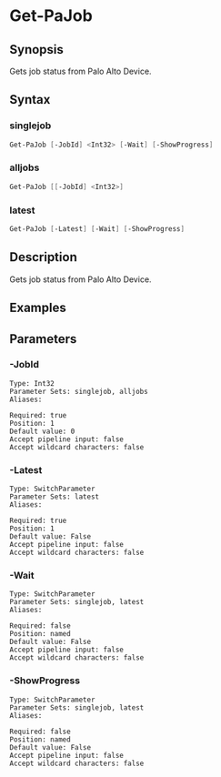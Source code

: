 # Get-PaJob

## Synopsis

Gets job status from Palo Alto Device.

## Syntax

### singlejob

```powershell
Get-PaJob [-JobId] <Int32> [-Wait] [-ShowProgress] 
```

### alljobs

```powershell
Get-PaJob [[-JobId] <Int32>] 
```

### latest

```powershell
Get-PaJob [-Latest] [-Wait] [-ShowProgress] 
```

## Description

Gets job status from Palo Alto Device.

## Examples

## Parameters

### -JobId


```asciidoc
Type: Int32
Parameter Sets: singlejob, alljobs
Aliases: 

Required: true
Position: 1
Default value: 0
Accept pipeline input: false
Accept wildcard characters: false
```
### -Latest


```asciidoc
Type: SwitchParameter
Parameter Sets: latest
Aliases: 

Required: true
Position: 1
Default value: False
Accept pipeline input: false
Accept wildcard characters: false
```
### -Wait


```asciidoc
Type: SwitchParameter
Parameter Sets: singlejob, latest
Aliases: 

Required: false
Position: named
Default value: False
Accept pipeline input: false
Accept wildcard characters: false
```
### -ShowProgress


```asciidoc
Type: SwitchParameter
Parameter Sets: singlejob, latest
Aliases: 

Required: false
Position: named
Default value: False
Accept pipeline input: false
Accept wildcard characters: false
```
